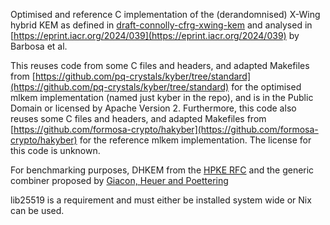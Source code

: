 Optimised and reference C implementation of the (derandomnised) X-Wing hybrid KEM as defined in [draft-connolly-cfrg-xwing-kem](https://datatracker.ietf.org/doc/draft-connolly-cfrg-xwing-kem/) and analysed in [https://eprint.iacr.org/2024/039](https://eprint.iacr.org/2024/039) by Barbosa et al.

This reuses code from some C files and headers, and adapted Makefiles from [https://github.com/pq-crystals/kyber/tree/standard](https://github.com/pq-crystals/kyber/tree/standard) for the optimised mlkem implementation (named just kyber in the repo), and is in the Public Domain or licensed by Apache Version 2. Furthermore, this code also reuses some C files and headers, and adapted Makefiles from [https://github.com/formosa-crypto/hakyber](https://github.com/formosa-crypto/hakyber) for the reference mlkem implementation. The license for this code is unknown.  

For benchmarking purposes, DHKEM from the [HPKE RFC](https://www.rfc-editor.org/rfc/rfc9180.html) and the generic combiner proposed by [Giacon, Heuer and Poettering](https://eprint.iacr.org/2018/024.pdf)

lib25519 is a requirement and must either be installed system wide or Nix can be used.

